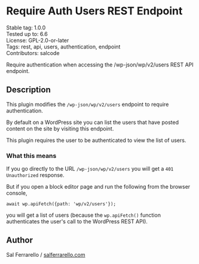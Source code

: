 # Require Auth Users REST Endpoint

Stable tag: 1.0.0  
Tested up to: 6.6  
License: GPL-2.0-or-later  
Tags: rest, api, users, authentication, endpoint  
Contributors: salcode  

Require authentication when accessing the /wp-json/wp/v2/users REST API endpoint.

## Description

This plugin modifies the `/wp-json/wp/v2/users` endpoint to require authentication.

By default on a WordPress site you can list the users that have posted content on the site by visiting this endpoint.

This plugin requires the user to be authenticated to view the list of users.

### What this means

If you go directly to the URL `/wp-json/wp/v2/users` you will get a `401 Unauthorized` response.

But if you open a block editor page and run the following from the browser console,

    await wp.apiFetch({path: 'wp/v2/users'});

you will get a list of users (because the `wp.apiFetch()` function authenticates the user's call to the WordPress REST API).

## Author

Sal Ferrarello / [salferrarello.com](https://salferrarello.com)
